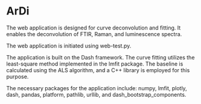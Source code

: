 # ArDi
The web application is designed for curve deconvolution and fitting. It enables the deconvolution of FTIR, Raman, and luminescence spectra.

The web application is initiated using web-test.py.

The application is built on the Dash framework. The curve fitting utilizes the least-square method implemented in the lmfit package. The baseline is calculated using the ALS algorithm, and a C++ library is employed for this purpose.

The necessary packages for the application include: numpy, lmfit, plotly, dash, pandas, platform, pathlib, urllib, and dash_bootstrap_components.


